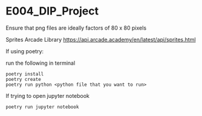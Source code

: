 # E004_DIP_Project

Ensure that png files are ideally factors of 80 x 80 pixels

Sprites Arcade Library https://api.arcade.academy/en/latest/api/sprites.html

If using poetry:

run the following in terminal

    poetry install 
    poetry create
    poetry run python <python file that you want to run>
    
If trying to open jupyter notebook

    poetry run jupyter notebook
 
    
  
